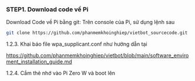 
### STEP1. Download code về Pi 

Download Code về Pi bằng git:
Trên console của Pi, sử dụng lệnh sau
```sh
git clone https://github.com/phanmemkhoinghiep/vietbot_sourcecode.git
```

1.2.3. Khai báo file wpa_supplicant.conf như hướng dẫn tại

https://github.com/phanmemkhoinghiep/vietbot/blob/main/software_enviroment_installation_guide.md

1.2.4. Cắm thẻ nhớ vào Pi Zero W và boot lên
